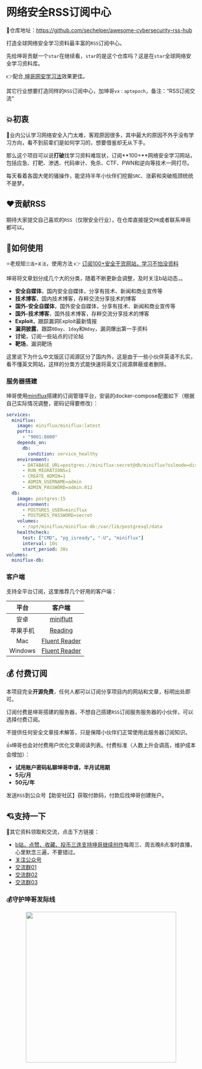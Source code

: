 # 网络安全RSS订阅中心

🤩仓库地址：https://github.com/sechelper/awesome-cybersecurity-rss-hub

打造全球网络安全学习资料最丰富的`RSS`订阅中心。

先给坤哥贡献一个`star`在继续看，`star`的是这个仓库吗？这是在`star`全球网络安全学习资料库。

👉配合[ 坤哥网安学习法](https://github.com/sechelper/kunge-cybersecurity-learning)效果更佳。

其它行业想要打造同样的`RSS`订阅中心，加坤哥`vx：aptepoch`，备注：“RSS订阅交流”

## 💥初衷

🙈业内公认学习网络安全入门太难，客观原因很多，其中最大的原因不外乎没有学习方向，看不到前辈们是如何学习的，想要借鉴却无从下手。

那么这个项目可以说**打破**找学习资料难现状，订阅**100+**网络安全学习网站，包括应急、打靶、渗透、代码审计、免杀、CTF、PWN和逆向等技术一网打尽。

每天看着各国大佬的骚操作，能坚持半年小伙伴们挖掘`SRC`、涨薪和突破瓶颈统统不是梦。

## ❤️贡献RSS

期待大家提交自己喜欢的`RSS`（仅限安全行业），在仓库直接提交`PR`或者联系坤哥都可以。

## 🤔如何使用

⭐老规矩`三连+关注`，使用方法 👉 [订阅100+安全干货网站，学习不怕没资料](https://www.bilibili.com/video/BV18k4y1s7Ag)

坤哥将文章划分成几个大的分类，随着不断更新会调整，及时关注b站动态，。

- **安全自媒体**，国内安全自媒体，分享有技术、新闻和商业宣传等
- **技术博客**，国内技术博客，存粹交流分享技术的博客
- **国外-安全自媒体**，国外安全自媒体，分享有技术、新闻和商业宣传等
- **国外-技术博客**，国外技术博客，存粹交流分享技术的博客
- **Exploit**，跟踪漏洞Exploit最新情报
- **漏洞披露**，跟踪`0Day`、`1day`和`Nday`，漏洞爆出第一手资料
- **讨论**，订阅一些站点的讨论帖
- **靶场**，漏洞靶场

这里说下为什么中文版区订阅源区分了国内外，这是由于一些小伙伴英语不扎实，看不懂英文网站，这样的分类方式能快速将英文订阅源屏蔽或者删除。

### 服务器搭建

坤哥使用[miniflux](https://github.com/miniflux/v2)搭建的订阅管理平台，安装的docker-compose配置如下（根据自己实际情况调整，密码记得要修改）：

```yml
services:
  miniflux:
    image: miniflux/miniflux:latest
    ports:
      - "9001:8080"
    depends_on:
      db:
        condition: service_healthy
    environment:
      - DATABASE_URL=postgres://miniflux:secret@db/miniflux?sslmode=disable
      - RUN_MIGRATIONS=1
      - CREATE_ADMIN=1
      - ADMIN_USERNAME=admin
      - ADMIN_PASSWORD=admin.012
  db:
    image: postgres:15
    environment:
      - POSTGRES_USER=miniflux
      - POSTGRES_PASSWORD=secret
    volumes:
      - /opt/miniflux/miniflux-db:/var/lib/postgresql/data
    healthcheck:
      test: ["CMD", "pg_isready", "-U", "miniflux"]
      interval: 10s
      start_period: 30s
volumes:
  miniflux-db:
```

### 客户端

支持全平台订阅，这里推荐几个好用的客户端：

|   平台   |                            客户端                            |
| :------: | :----------------------------------------------------------: |
|   安卓   |     [miniflutt](https://github.com/DocMarty84/miniflutt)     |
| 苹果手机 | [Reading](https://apps.apple.com/cn/app/reading-for-rss/id1611939852) |
|   Mac    | [Fluent Reader](https://github.com/yang991178/fluent-reader) |
| Windows  | [Fluent Reader](https://github.com/yang991178/fluent-reader) |

## 💰 付费订阅

本项目完全**开源免费**，任何人都可以订阅分享项目内的网站和文章，标明出处即可。

订阅付费是坤哥搭建的服务器，不想自己搭建`RSS`订阅服务服务器的小伙伴，可以选择付费订阅。

不提供任何安全文章技术解答，只是保障小伙伴们正常使用此服务器订阅知识。

👍坤哥也会对付费用户优化文章阅读列表。付费标准（人数上升会调高，维护成本会增加）：

- **试用账户密码私聊坤哥申请，半月试用期**
- **5元/月**
- **50元/年**

发送`RSS`到公众号【助安社区】获取付款码，付款后找坤哥创建账户。

## 💘支持一下

📓其它资料领取和交流，点击下方链接：

- [b站，点赞、收藏、投币三连支持坤哥继续创作](https://www.bilibili.com/video/BV18k4y1s7Ag)每周三、周五晚8点准时直播，心里默念三遍，不要错过。
- [关注公众号](https://paper.static.secself.com/img/qrcode/mp_qrcode2.png)
- [交流群01](https://paper.static.secself.com/img/qrcode/qrcode-group-01.png)
- [交流群02](https://paper.static.secself.com/img/qrcode/qrcode-group-01.png)
- [交流群03](https://paper.static.secself.com/img/qrcode/qrcode-group-01.png)

### 💰守护坤哥发际线

<center> <img style="height 400px; width: 400px;" src="https://paper-static.secself.com/img/qrcode/appreciatio-%20code2.jpg"></center>

